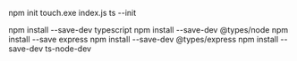 npm init
touch.exe index.js
ts --init

npm install --save-dev typescript
npm install --save-dev @types/node
npm install --save express
npm install --save-dev @types/express
npm install --save-dev ts-node-dev